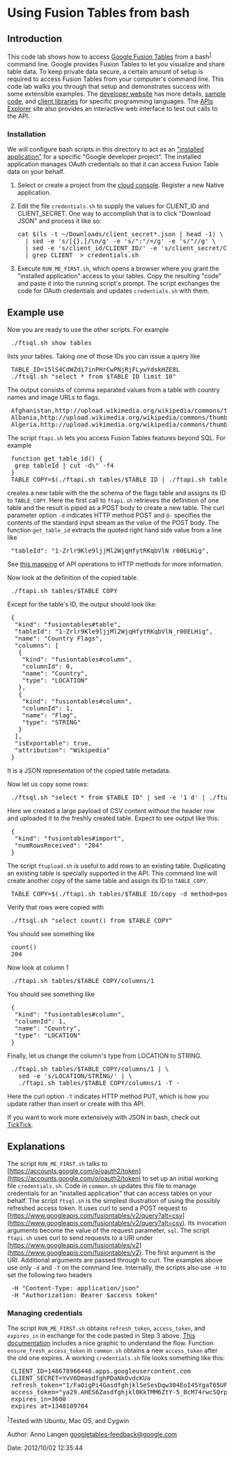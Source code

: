 # Using Fusion Tables from bash

## Introduction

This code lab shows how to access [Google Fusion
Tables](https://www.google.com/fusiontables) from a bash<sup>[1](#fn.1)</sup>
command line. Google provides Fusion Tables to let you visualize and share table
data. To keep private data secure, a certain amount of setup is required to
access Fusion Tables from your computer's command line. This code lab walks you
through that setup and demonstrates success with some extensible examples. The
[developer website](https://developers.google.com/fusiontables) has more
details, [sample
code](https://developers.google.com/fusiontables/docs/sample_code), and [client
libraries](https://developers.google.com/fusiontables/docs/v2/libraries) for
specific programming languages. The [APIs
Explorer](https://developers.google.com/apis-explorer/#p/fusiontables/v2/) site
also provides an interactive web interface to test out calls to the API.

### Installation

We will configure bash scripts in this directory to act as an ["installed
application"](https://developers.google.com/accounts/docs/OAuth2InstalledApp)
for a specific "Google developer project". The installed application manages
OAuth credentials so that it can access Fusion Table data on your behalf.

1.  Select or create a project from the [cloud
    console](https://cloud.google.com/console/start/api?id=fusiontables).
    Register a new Native application.
2.  Edit the file `credentials.sh` to supply the values for CLIENT_ID and
    CLIENT_SECRET. One way to accomplish that is to click "Download JSON" and
    process it like so:

    <pre>cat $(ls -t ~/Downloads/client_secret*.json | head -1) \
      | sed -e 's/[{},]/\n/g' -e 's/":"/=/g' -e 's/"//g' \
      | sed -e 's/client_id/CLIENT_ID/' -e 's/client_secret/CLIENT_SECRET/' \
      | grep CLIENT_ > credentials.sh
    </pre>

3.  Execute `RUN_ME_FIRST.sh`, which opens a browser where you grant the
    "installed application" access to your tables. Copy the resulting "code" and
    paste it into the running script's prompt. The script exchanges the code for
    OAuth credentials and updates `credentials.sh` with them.

## Example use

Now you are ready to use the other scripts. For example

<pre> ./ftsql.sh show tables
</pre>

lists your tables. Taking one of those IDs you can issue a query like

<pre> TABLE_ID=15lS4CdWZdi7inPHrCwPNjRjFLywYdskHZE8L
 ./ftsql.sh "select * from $TABLE_ID limit 10"
</pre>

The output consists of comma separated values from a table with country names
and image URLs to flags.

<pre> Afghanistan,http://upload.wikimedia.org/wikipedia/commons/thumb/9/9a/Flag_of_Afghanistan.svg/22px-Flag_of_Afghanistan.svg.png
 Albania,http://upload.wikimedia.org/wikipedia/commons/thumb/3/36/Flag_of_Albania.svg/22px-Flag_of_Albania.svg.png
 Algeria,http://upload.wikimedia.org/wikipedia/commons/thumb/7/77/Flag_of_Algeria.svg/22px-Flag_of_Algeria.svg.png
</pre>

The script `ftapi.sh` lets you access Fusion Tables features beyond SQL. For
example

<pre> function get_table_id() {
  grep tableId | cut -d\" -f4
 }
 TABLE_COPY=$(./ftapi.sh tables/$TABLE_ID | ./ftapi.sh tables -d @- | get_table_id)
</pre>

creates a new table with the the schema of the flags table and assigns its ID to
`TABLE_COPY`. Here the first call to `ftapi.sh` retrieves the definition of one
table and the result is piped as a POST body to create a new table. The curl
parameter option `-d` indicates HTTP method POST and `@-` specifies the contents
of the standard input stream as the value of the POST body. The function
`get_table_id` extracts the quoted right hand side value from a line like

<pre> "tableId": "1-Zrlr9Kle9ljjMl2WjqHfytRKqbVlN_r00ELHig",
</pre>

See [this
mapping](https://developers.google.com/fusiontables/docs/v2/getting_started#background-operations)
of API operations to HTTP methods for more information.

Now look at the definition of the copied table.

<pre> ./ftapi.sh tables/$TABLE_COPY
</pre>

Except for the table's ID, the output should look like:

<pre> {
  "kind": "fusiontables#table",
  "tableId": "1-Zrlr9Kle9ljjMl2WjqHfytRKqbVlN_r00ELHig",
  "name": "Country Flags",
  "columns": [
   {
    "kind": "fusiontables#column",
    "columnId": 0,
    "name": "Country",
    "type": "LOCATION"
   },
   {
    "kind": "fusiontables#column",
    "columnId": 1,
    "name": "Flag",
    "type": "STRING"
   }
  ],
  "isExportable": true,
  "attribution": "Wikipedia"
 }
</pre>

It is a JSON representation of the copied table metadata.

Now let us copy some rows:

<pre> ./ftsql.sh "select * from $TABLE_ID" | sed -e '1 d' | ./ftupload.sh $TABLE_COPY
</pre>

Here we created a large payload of CSV content without the header row and
uploaded it to the freshly created table. Expect to see output like this:

<pre> {
  "kind": "fusiontables#import",
  "numRowsReceived": "204"
 }
</pre>

The script `ftupload.sh` is useful to add rows to an existing table. Duplicating
an existing table is specially supported in the API. This command line will
create another copy of the same table and assign its ID to `TABLE_COPY`.

<pre> TABLE_COPY=$(./ftapi.sh tables/$TABLE_ID/copy -d method=post | get_table_id)
</pre>

Verify that rows were copied with

<pre> ./ftsql.sh "select count() from $TABLE_COPY"
</pre>

You should see something like

<pre> count()
 204
</pre>

Now look at column 1

<pre> ./ftapi.sh tables/$TABLE_COPY/columns/1
</pre>

You should see something like

<pre> {
  "kind": "fusiontables#column",
  "columnId": 1,
  "name": "Country",
  "type": "LOCATION"
 }
</pre>

Finally, let us change the column's type from LOCATION to STRING.

<pre> ./ftapi.sh tables/$TABLE_COPY/columns/1 | \
   sed -e 's/LOCATION/STRING/' | \
   ./ftapi.sh tables/$TABLE_COPY/columns/1 -T -
</pre>

Here the curl option `-T` indicates HTTP method PUT, which is how you update
rather than insert or create with this API.

If you want to work more extensively with JSON in bash, check out
[TickTick](https://github.com/kristopolous/TickTick).

## Explanations

The script `RUN_ME_FIRST.sh` talks to
[https://accounts.google.com/o/oauth2/token](https://accounts.google.com/o/oauth2/token)
to set up an initial working file `credentials.sh`. Code in `common.sh` updates
this file to manage credentials for an "installed application" that can access
tables on your behalf. The script `ftsql.sh` is the simplest illustration of
using the possibly refreshed access token. It uses curl to send a POST request
to
[https://www.googleapis.com/fusiontables/v2/query?alt=csv](https://www.googleapis.com/fusiontables/v2/query?alt=csv).
Its invocation arguments become the value of the request parameter, `sql`. The
script `ftapi.sh` uses curl to send requests to a URI under
[https://www.googleapis.com/fusiontables/v2](https://www.googleapis.com/fusiontables/v2).
The first argument is the URI. Additional arguments are passed through to curl.
The examples above use only `-d` and `-T` on the command line. Internally, the
scripts also use `-H` to set the following two headers

<pre> -H "Content-Type: application/json"
 -H "Authorization: Bearer $access_token"
</pre>

### Managing credentials

The script `RUN_ME_FIRST.sh` obtains `refresh_token`, `access_token`, and
`expires_in` in exchange for the code pasted in Step 3 above. [This
documentation](https://developers.google.com/accounts/docs/OAuth2#installed)
includes a nice graphic to understand the flow. Function
`ensure_fresh_access_token` in `common.sh` obtains a new `access_token` after
the old one expires. A working `credentials.sh` file looks something like this:

<pre> CLIENT_ID=148678966448.apps.googleusercontent.com
 CLIENT_SECRET=YvV6DmasdfghPDaNkOvdcKUa
 refresh_token="1/FaOigPi4Gasdfghjkl5eSesDqw304EoI45YgaT65UFAM"
 access_token="ya29.AHES6Zasdfghjkl0KkTMM6ZtY-5_BcM74rwcSQrpp8NIEvNI"
 expires_in=3600
 expires_at=1348109704
</pre>

<sup>[1](#fnr.1)</sup>Tested with Ubuntu, Mac OS, and Cygwin

Author: Anno Langen
[<googletables-feedback@google.com>](mailto:googletables-feedback@google.com)

Date: 2012/10/02 12:35:44
